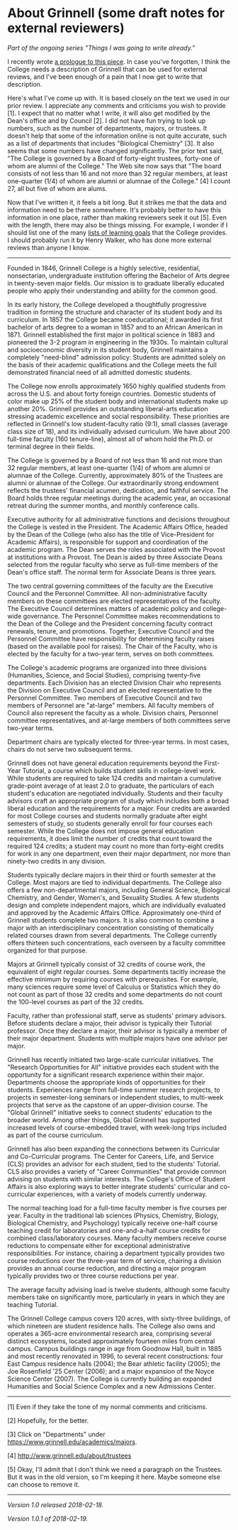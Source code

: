 About Grinnell (some draft notes for external reviewers)
========================================================

_Part of the ongoing series "Things I was going to write already."_

I recently wrote [a prologue to this
piece](prologue-about-grinnell-external-reviewers).  In case you've
forgotten, I think the College needs a description of Grinnell that can
be used for external reviews, and I've been enough of a pain that I now
get to write that description.

Here's what I've come up with.  It is based closely on the text we used
in our prior review.  I appreciate any comments and criticisms you wish
to provide [1].  I expect that no matter what I write, it will also get
modified by the Dean's office and by Council [2].  I did not have fun
trying to look up numbers, such as the number of departments, majors,
or trustees.  It doesn't help that some of the information online
is not quite accurate, such as a list of departments that includes
"Biological Chemistry" [3].  It also seems that some numbers have changed
significantly.  The prior text said, "The College is governed by a Board
of forty-eight trustees, forty-one of whom are alumni of the College."
The Web site now says that "The board consists of not less than 16 and
not more than 32 regular members, at least one-quarter (1/4) of whom
are alumni or alumnae of the College." [4]  I count 27, all but five
of whom are alums.

Now that I've written it, it feels a bit long.  But it strikes me that
the data and information need to be there somewhere.  It's probably better
to have this information in one place, rather than making reviewers seek
it out [5].  Even with the length, there may also be things missing.
For example, I wonder if I should list one of the many [lists of learning
goals](too-many-goals-2017-09-10) that the College provides.  I should
probably run it by Henry Walker, who has done more external reviews than
anyone I know.

---

Founded in 1846, Grinnell College is a highly selective, residential,
nonsectarian, undergraduate institution offering the Bachelor of
Arts degree in twenty-seven major fields. Our mission is to graduate
liberally educated people who apply their understanding and ability for
the common good.

In its early history, the College developed a thoughtfully progressive
tradition in forming the structure and character of its student body
and its curriculum. In 1857 the College became coeducational; it
awarded its first bachelor of arts degree to a woman in 1857 and to
an African American in 1871. Grinnell established the first major in
political science in 1883 and pioneered the 3-2 program in engineering
in the 1930s. To maintain cultural and socioeconomic diversity in its
student body, Grinnell maintains a completely "need-blind" admission
policy: Students are admitted solely on the basis of their academic
qualifications and the College meets the full demonstrated financial
need of all admitted domestic students.

The College now enrolls approximately 1650 highly qualified students from
across the U.S. and about forty foreign countries.  Domestic students
of color make up 25% of the student body and international students
make up another 20%.  Grinnell provides an outstanding liberal-arts
education stressing academic excellence and social responsibility.
These priorities are reflected in Grinnell's low student-faculty ratio
(9:1), small classes (average class size of 18), and its individually
advised curriculum.  We have about 200 full-time faculty (160
tenure-line), almost all of whom hold the Ph.D. or terminal degree in
their fields.

The College is governed by a Board of not less than 16 and not more than
32 regular members, at least one-quarter (1/4) of whom are alumni or
alumnae of the College.  Currently, approximately 80% of the Trustees
are alumni or alumnae of the College.  Our extraordinarily strong
endowment reflects the trustees' financial acumen, dedication, and
faithful service. The Board holds three regular meetings during the
academic year, an occasional retreat during the summer months, and
monthly conference calls.

Executive authority for all administrative functions and decisions
throughout the College is vested in the President. The Academic Affairs
Office, headed by the Dean of the College (who also has the title
of Vice-President for Academic Affairs), is responsible for support
and coordination of the academic program.  The Dean serves the roles
associated with the Provost at institutions with a Provost.  The Dean
is aided by three Associate Deans selected from the regular faculty
who serve as full-time members of the Dean's office staff.  The normal
term for Associate Deans is three years. 

The two central governing committees of the faculty are the Executive
Council and the Personnel Committee. All non-administrative faculty
members on these committees are elected representatives of the
faculty. The Executive Council determines matters of academic policy and
college-wide governance. The Personnel Committee makes recommendations
to the Dean of the College and the President concerning faculty contract
renewals, tenure, and promotions. Together, Executive Council and the
Personnel Committee have responsibility for determining faculty raises
(based on the available pool for raises).  The Chair of the Faculty, who
is elected by the faculty for a two-year term, serves on both committees.

The College's academic programs are organized into three divisions
(Humanities, Science, and Social Studies), comprising twenty-five
departments. Each Division has an elected Division Chair who represents
the Division on Executive Council and an elected representative to the
Personnel Committee.  Two members of Executive Council and two members of
Personnel are "at-large" members.  All faculty members of Council also
represent the faculty as a whole.  Division chairs, Personnel committee
representatives, and at-large members of both committees serve two-year
terms.

Department chairs are typically elected for three-year terms.  In most
cases, chairs do not serve two subsequent terms.

Grinnell does not have general education requirements beyond the
First-Year Tutorial, a course which builds student skills in college-level
work.  While students are required to take 124 credits and maintain
a cumulative grade-point average of at least 2.0 to graduate, the
particulars of each student's education are negotiated individually.
Students and their faculty advisors craft an appropriate program of study
which includes both a broad liberal education and the requirements for
a major.  Four credits are awarded for most College courses and students
normally graduate after eight semesters of study, so students generally
enroll for four courses each semester.  While the College does not impose
general education requirements, it does limit the number of credits that
count toward the required 124 credits; a student may count no more than
forty-eight credits for work in any one department, even their major
department, nor more than ninety-two credits in any division.

Students typically declare majors in their third or fourth semester at
the College.  Most majors are tied to individual departments.  The College
also offers a few non-departmental majors, including General Science,
Biological Chemistry, and Gender, Women's, and Sexuality Studies.  A few
students design and complete independent majors, which are individually
evaluated and approved by the Academic Affairs Office.  Approximately
one-third of Grinnell students complete two majors.  It is also common
to combine a major with an interdisciplinary concentration consisting of
thematically related courses drawn from several departments. The College
currently offers thirteen such concentrations, each overseen by a faculty
committee organized for that purpose.

Majors at Grinnell typically consist of 32 credits of course work,
the equivalent of eight regular courses.  Some departments tacitly
increase the effective minimum by requiring courses with prerequisites.
For example, many sciences require some level of Calculus or Statistics
which they do not count as part of those 32 credits and some departments do
not count the 100-level courses as part of the 32 credits.

Faculty, rather than professional staff, serve as students' primary
advisors.  Before students declare a major, their advisor is typically
their Tutorial professor.  Once they declare a major, their advisor is
typically a member of their major department.  Students with multiple
majors have one advisor per major.  

Grinnell has recently initiated two large-scale curricular initiatives.
The "Research Opportunities for All" initiative provides each student
with the opportunity for a significant research experience within
their major.  Departments choose the appropriate kinds of opportunities
for their students.  Experiences range from full-time summer research
projects, to projects in semester-long seminars or independent studies,
to multi-week projects that serve as the capstone of an upper-division
course.  The "Global Grinnell" initiative seeks to connect students'
education to the broader world.  Among other things, Global Grinnell
has supported increased levels of course-embedded travel, with week-long
trips included as part of the course curriculum.

Grinnell has also been expanding the connections between its Curricular
and Co-Curricular programs.  The Center for Careers, Life, and Service
(CLS) provides an advisor for each student, tied to the students'
Tutorial.  CLS also provides a variety of "Career Communities" that
provide common advising on students with similar interests.  The College's
Office of Student Affairs is also exploring ways to better integrate
students' curricular and co-curricular experiences, with a variety of
models currently underway.

The normal teaching load for a full-time faculty member is five courses
per year.  Faculty in the traditional lab sciences (Physics, Chemistry,
Biology, Biological Chemistry, and Psychology) typically receive one-half
course teaching credit for laboratories and one-and-a-half course credits
for combined class/laboratory courses.  Many faculty members receive
course reductions to compensate either for exceptional administrative
responsibilities.  For instance, chairing a department typically provides
two course reductions over the three-year term of service, chairing
a division provides an annual course reduction, and directing a major
program typically provides two or three course reductions per year.

The average faculty advising load is twelve students, although some
faculty members take on significantly more, particularly in years in
which they are teaching Tutorial.

The Grinnell College campus covers 120 acres, with sixty-three buildings,
of which nineteen are student residence halls. The College also owns
and operates a 365-acre environmental research area, comprising several
distinct ecosystems, located approximately fourteen miles from central
campus. Campus buildings range in age from Goodnow Hall, built in 1885
and most recently renovated in 1996, to several recent constructions:
four East Campus residence halls (2004); the Bear athletic facility (2005);
the Joe Rosenfield '25 Center (2006); and a major expansion of the Noyce
Science Center (2007).  The College is currently building an expanded
Humanities and Social Science Complex and a new Admissions Center.

---

[1] Even if they take the tone of my normal comments and criticisms.

[2] Hopefully, for the better.

[3] Click on "Departments" under <https://www.grinnell.edu/academics/majors>.

[4] <http://www.grinnell.edu/about/trustees>

[5] Okay, I'll admit that I don't think we need a paragraph on the Trustees.
But it was in the old version, so I'm keeping it here.  Maybe someone else
can choose to remove it.

---

*Version 1.0 released 2018-02-18.*

*Version 1.0.1 of 2018-02-19.*
